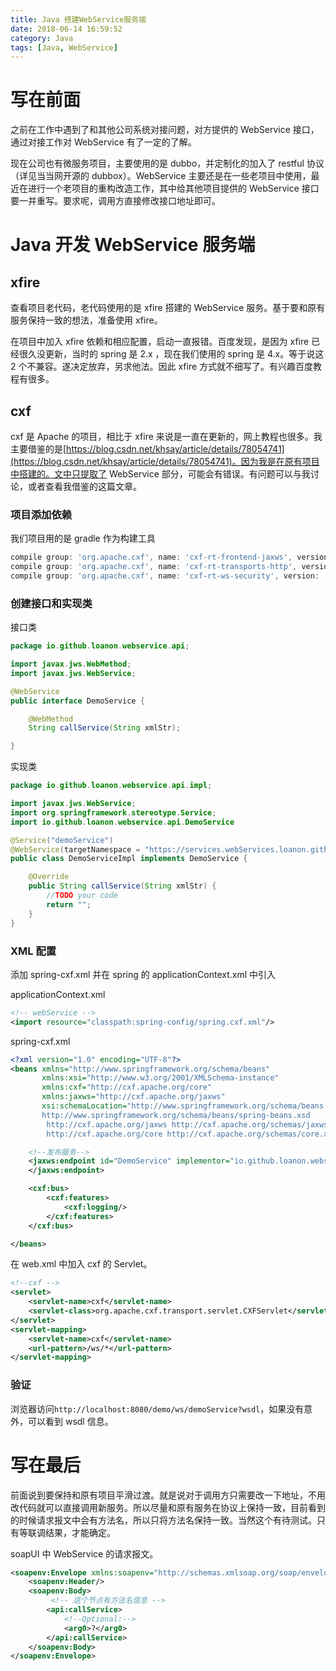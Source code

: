 ```yaml
---
title: Java 搭建WebService服务端
date: 2018-06-14 16:59:52
category: Java
tags: [Java, WebService]
---
```


# 写在前面

之前在工作中遇到了和其他公司系统对接问题，对方提供的 WebService 接口，通过对接工作对 WebService 有了一定的了解。

现在公司也有微服务项目，主要使用的是 dubbo，并定制化的加入了 restful 协议（详见当当网开源的 dubbox）。WebService 主要还是在一些老项目中使用，最近在进行一个老项目的重构改造工作，其中给其他项目提供的 WebService 接口要一并重写。要求呢，调用方直接修改接口地址即可。

<!-- more -->

# Java 开发 WebService 服务端

## xfire

查看项目老代码，老代码使用的是 xfire 搭建的 WebService 服务。基于要和原有服务保持一致的想法，准备使用 xfire。

在项目中加入 xfire 依赖和相应配置，启动一直报错。百度发现，是因为 xfire 已经很久没更新，当时的 spring 是 2.x ，现在我们使用的 spring 是 4.x。等于说这 2 个不兼容。遂决定放弃，另求他法。因此 xfire 方式就不细写了。有兴趣百度教程有很多。

## cxf

cxf 是 Apache 的项目，相比于 xfire 来说是一直在更新的，网上教程也很多。我主要借鉴的是[https://blog.csdn.net/khsay/article/details/78054741](https://blog.csdn.net/khsay/article/details/78054741)。因为我是在原有项目中搭建的。文中只提取了 WebService 部分，可能会有错误。有问题可以与我讨论，或者查看我借鉴的这篇文章。

### 项目添加依赖

我们项目用的是 gradle 作为构建工具

```groovy
compile group: 'org.apache.cxf', name: 'cxf-rt-frontend-jaxws', version: '3.2.4'
compile group: 'org.apache.cxf', name: 'cxf-rt-transports-http', version: '3.2.4'
compile group: 'org.apache.cxf', name: 'cxf-rt-ws-security', version: '3.2.4'
```

### 创建接口和实现类

接口类

```java
package io.github.loanon.webservice.api;

import javax.jws.WebMethod;
import javax.jws.WebService;

@WebService
public interface DemoService {

    @WebMethod
    String callService(String xmlStr);

}
```

实现类

```java
package io.github.loanon.webservice.api.impl;

import javax.jws.WebService;
import org.springframework.stereotype.Service;
import io.github.loanon.webservice.api.DemoService

@Service("demoService")
@WebService(targetNamespace = "https://services.webServices.loanon.github.io", serviceName = "demoService")
public class DemoServiceImpl implements DemoService {

    @Override
    public String callService(String xmlStr) {
        //TODO your code
        return "";
    }
}
```

### XML 配置

添加 spring-cxf.xml 并在 spring 的 applicationContext.xml 中引入

applicationContext.xml

```xml
<!-- webService -->
<import resource="classpath:spring-config/spring.cxf.xml"/>
```

spring-cxf.xml

```xml
<?xml version="1.0" encoding="UTF-8"?>
<beans xmlns="http://www.springframework.org/schema/beans"
       xmlns:xsi="http://www.w3.org/2001/XMLSchema-instance"
       xmlns:cxf="http://cxf.apache.org/core"
       xmlns:jaxws="http://cxf.apache.org/jaxws"
       xsi:schemaLocation="http://www.springframework.org/schema/beans
       http://www.springframework.org/schema/beans/spring-beans.xsd
        http://cxf.apache.org/jaxws http://cxf.apache.org/schemas/jaxws.xsd
        http://cxf.apache.org/core http://cxf.apache.org/schemas/core.xsd">

    <!--发布服务-->
    <jaxws:endpoint id="DemoService" implementor="io.github.loanon.webservice.api.impl.DemoServiceImpl" address="/demoService">
    </jaxws:endpoint>

    <cxf:bus>
        <cxf:features>
            <cxf:logging/>
        </cxf:features>
    </cxf:bus>

</beans>
```

在 web.xml 中加入 cxf 的 Servlet。

```xml
<!--cxf -->
<servlet>
    <servlet-name>cxf</servlet-name>
    <servlet-class>org.apache.cxf.transport.servlet.CXFServlet</servlet-class>
</servlet>
<servlet-mapping>
    <servlet-name>cxf</servlet-name>
    <url-pattern>/ws/*</url-pattern>
</servlet-mapping>
```

### 验证

浏览器访问`http://localhost:8080/demo/ws/demoService?wsdl`，如果没有意外，可以看到 wsdl 信息。

# 写在最后

前面说到要保持和原有项目平滑过渡。就是说对于调用方只需要改一下地址，不用改代码就可以直接调用新服务。所以尽量和原有服务在协议上保持一致，目前看到的时候请求报文中会有方法名，所以只将方法名保持一致。当然这个有待测试。只有等联调结果，才能确定。

soapUI 中 WebService 的请求报文。

```xml
<soapenv:Envelope xmlns:soapenv="http://schemas.xmlsoap.org/soap/envelope/" xmlns:api="http://api.webservice.loanon.github.io/">
    <soapenv:Header/>
    <soapenv:Body>
         <!-- 这个节点有方法名信息 -->
        <api:callService>
            <!--Optional:-->
            <arg0>?</arg0>
        </api:callService>
    </soapenv:Body>
</soapenv:Envelope>
```
